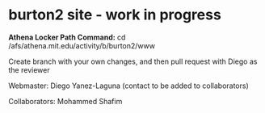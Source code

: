 # burton2 site - work in progress
**Athena Locker Path Command:** cd /afs/athena.mit.edu/activity/b/burton2/www

Create branch with your own changes, and then pull request with Diego as the reviewer

Webmaster: Diego Yanez-Laguna (contact to be added to collaborators)

Collaborators: Mohammed Shafim

